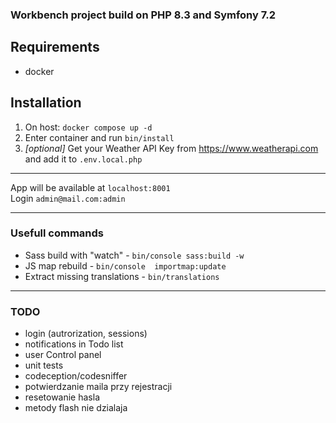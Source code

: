 ### Workbench project build on PHP 8.3 and Symfony 7.2

## Requirements
- docker

## Installation
1. On host: `docker compose up -d`
2. Enter container and run `bin/install`
3. *[optional]* Get your Weather API Key from https://www.weatherapi.com and add it to `.env.local.php`

---

App will be available at `localhost:8001`  
Login `admin@mail.com:admin`

---
### Usefull commands
- Sass build with "watch" - `bin/console sass:build -w`
- JS map rebuild - `bin/console  importmap:update`
- Extract missing translations - `bin/translations`

---
### TODO
- login (autrorization, sessions)
- notifications in Todo list
- user Control panel
- unit tests
- codeception/codesniffer
- potwierdzanie maila przy rejestracji
- resetowanie hasla
- metody flash nie dzialaja
